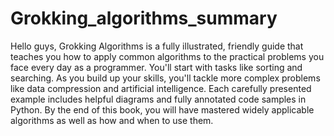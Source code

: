 # Grokking_algorithms_summary

Hello guys, Grokking Algorithms is a fully illustrated, friendly guide that teaches you how to apply common algorithms to the practical problems you face every day as a programmer. You'll start with tasks like sorting and searching. As you build up your skills, you'll tackle more complex problems like data compression and artificial intelligence. Each carefully presented example includes helpful diagrams and fully annotated code samples in Python. By the end of this book, you will have mastered widely applicable algorithms as well as how and when to use them.

